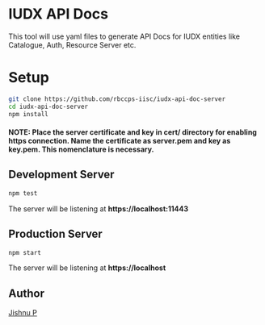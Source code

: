
# IUDX API Docs

This tool will use yaml files to generate API Docs for IUDX entities like Catalogue, Auth, Resource Server etc.


# Setup
```bash
git clone https://github.com/rbccps-iisc/iudx-api-doc-server
cd iudx-api-doc-server
npm install
```

#### NOTE: Place the server certificate and key in **cert/** directory for enabling https connection. Name the certificate as server.pem and key as key.pem. This nomenclature is necessary.

## Development Server
```bash
npm test
```
The server will be listening at **https://localhost:11443**
## Production Server
```bash
npm start
```
The server will be listening at **https://localhost**

## Author
[Jishnu P](https://jishnujayakumar.github.io)
